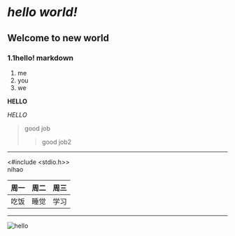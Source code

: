 # *hello world!*

## Welcome to new world

### 1.1hello! markdown

1. me
2. you
3. we

**HELLO**

*HELLO*

>good job
>>good job2

---
<#include <stdio.h>>  
nihao

周一 | 周二 | 周三
----|------|----
吃饭 | 睡觉 | 学习

---
![hello](https://upload-images.jianshu.io/upload_images/11716384-db4fa1eb0c2c32bf.jpg "example")
